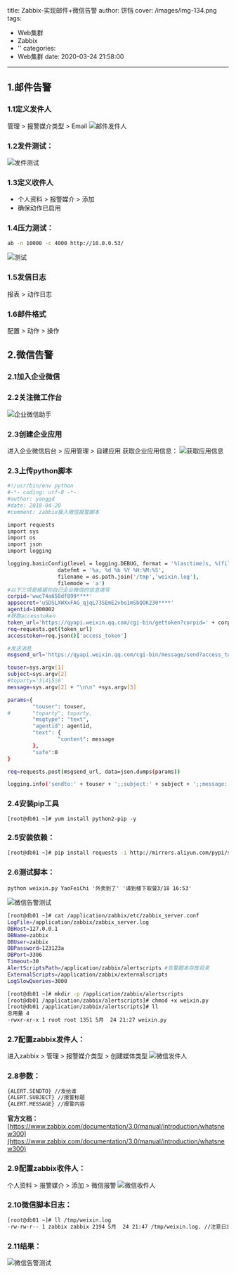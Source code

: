 title: Zabbix-实现邮件+微信告警
author: 饼铛
cover: /images/img-134.png
tags:
  - Web集群
  - Zabbix
  - ''
categories:
  - Web集群
date: 2020-03-24 21:58:00
---
## 1.邮件告警
### 1.1定义发件人
管理 > 报警媒介类型 > Email
![邮件发件人](/images/img-144.png)
### 1.2发件测试：
![发件测试](/images/img-145.png)
### 1.3定义收件人
- 个人资料 > 报警媒介 > 添加
- 确保动作已启用

### 1.4压力测试：
```bash
ab -n 10000 -c 4000 http://10.0.0.53/
```
![测试](/images/img-146.png)
### 1.5发信日志
报表 > 动作日志

### 1.6邮件格式
配置 > 动作 > 操作

## 2.微信告警
### 2.1加入企业微信
### 2.2关注微工作台
![企业微信助手](/images/img-147.png)
### 2.3创建企业应用
进入企业微信后台 > 应用管理 > 自建应用
获取企业应用信息：
![获取应用信息](/images/img-148.png)
### 2.3上传python脚本
```bash
#!/usr/bin/env python
#-*- coding: utf-8 -*-
#author: yanggd
#date: 2018-04-20
#comment: zabbix接入微信报警脚本

import requests
import sys
import os
import json
import logging

logging.basicConfig(level = logging.DEBUG, format = '%(asctime)s, %(filename)s, %(levelname)s, %(message)s',
                datefmt = '%a, %d %b %Y %H:%M:%S',
                filename = os.path.join('/tmp','weixin.log'),
                filemode = 'a')
#以下三项是根据你自己企业微信的信息填写
corpid='wwc74a658df899****'  
appsecret='uSDSLXWXxFAG_qjqL73SEmE2vbo1mSbQOK230****'
agentid=1000002
#获取accesstoken
token_url='https://qyapi.weixin.qq.com/cgi-bin/gettoken?corpid=' + corpid + '&corpsecret=' + appsecret
req=requests.get(token_url)
accesstoken=req.json()['access_token']

#发送消息
msgsend_url='https://qyapi.weixin.qq.com/cgi-bin/message/send?access_token=' + accesstoken

touser=sys.argv[1]
subject=sys.argv[2]
#toparty='3|4|5|6'
message=sys.argv[2] + "\n\n" +sys.argv[3]

params={
        "touser": touser,
#       "toparty": toparty,
        "msgtype": "text",
        "agentid": agentid,
        "text": {
                "content": message
        },
        "safe":0
}

req=requests.post(msgsend_url, data=json.dumps(params))

logging.info('sendto:' + touser + ';;subject:' + subject + ';;message:' + message)
```
### 2.4安装pip工具
`[root@db01 ~]# yum install python2-pip -y`

### 2.5安装依赖：
```bash
[root@db01 ~]# pip install requests -i http://mirrors.aliyun.com/pypi/simple -i http://mirrors.aliyun.com/pypi/simple --trusted-host mirrors.aliyun.com
```
### 2.6测试脚本：
`python weixin.py YaoFeiChi '外卖到了' '请到楼下取餐3/18 16:53'`

![微信告警测试](/images/img-149.png)

```bash
[root@db01 ~]# cat /application/zabbix/etc/zabbix_server.conf
LogFile=/application/zabbix/zabbix_server.log
DBHost=127.0.0.1
DBName=zabbix
DBUser=zabbix
DBPassword=123123a
DBPort=3306
Timeout=30
AlertScriptsPath=/application/zabbix/alertscripts #告警脚本存放目录
ExternalScripts=/application/zabbix/externalscripts
LogSlowQueries=3000

[root@db01 ~]# mkdir -p /application/zabbix/alertscripts
[root@db01 /application/zabbix/alertscripts]# chmod +x weixin.py 
[root@db01 /application/zabbix/alertscripts]# ll
总用量 4
-rwxr-xr-x 1 root root 1351 5月  24 21:27 weixin.py
```
### 2.7配置zabbix发件人：
进入zabbix > 管理 > 报警媒介类型 > 创建媒体类型 
![微信发件人](/images/img-150.png)
### 2.8参数：
```bash
{ALERT.SENDTO} //发给谁
{ALERT.SUBJECT} //报警标题
{ALERT.MESSAGE} //报警内容
```
**官方文档：**[https://www.zabbix.com/documentation/3.0/manual/introduction/whatsnew300](https://www.zabbix.com/documentation/3.0/manual/introduction/whatsnew300)
### 2.9配置zabbix收件人：
个人资料 > 报警媒介 > 添加 > 微信报警
![微信收件人](/images/img-151.png)
### 2.10微信脚本日志：
```bash
[root@db01 ~]# ll /tmp/weixin.log
-rw-rw-r-- 1 zabbix zabbix 2194 5月  24 21:47 /tmp/weixin.log. //注意日志权限
```
### 2.11结果：
![微信告警测试](/images/img-152.png)
